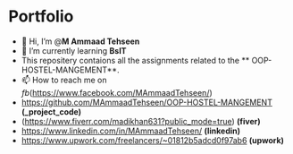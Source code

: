 # Portfolio
- 👋 Hi, I’m @**M Ammaad Tehseen**
- 🌱 I’m currently learning **BsIT**
- This repositery contaions all the assignments related to the ** OOP-HOSTEL-MANGEMENT**.
- 📫 How to reach me on *fb*(https://www.facebook.com/MAmmaadTehseen/)
- https://github.com/MAmmaadTehseen/OOP-HOSTEL-MANGEMENT **(_project_code)**
- (https://www.fiverr.com/madikhan631?public_mode=true) **(fiver)**
- https://www.linkedin.com/in/MAmmaadTehseen/ **(linkedin)**
- https://www.upwork.com/freelancers/~01812b5adcd0f97ab6 **(upwork)**

